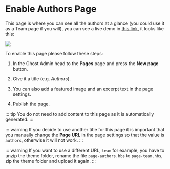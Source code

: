 # Enable Authors Page

This page is where you can see all the authors at a glance (you could use it as a Team page if you will), you can see a live demo in [this link](https://weiss-pro.eduardogomez.io/authors/), it looks like this:

![](https://res.cloudinary.com/edev/image/upload/v1615644775/weiss-pro/Authors.jpg)

To enable this page please follow these steps:

1. In the Ghost Admin head to the **Pages** page and press the **New page** button.

2. Give it a title (e.g. _Authors_).

3. You can also add a featured image and an excerpt text in the page settings.

3. Publish the page.

::: tip
You do not need to add content to this page as it is automatically generated.
:::

::: warning
If you decide to use another title for this page it is important that you manually change the **Page URL** in the page settings so that the value is `authors`, otherwise it will not work.
:::

::: warning
If you want to use a different URL, `team` for example, you have to unzip the theme folder, rename the file `page-authors.hbs` to `page-team.hbs`, zip the theme folder and upload it again.
:::
